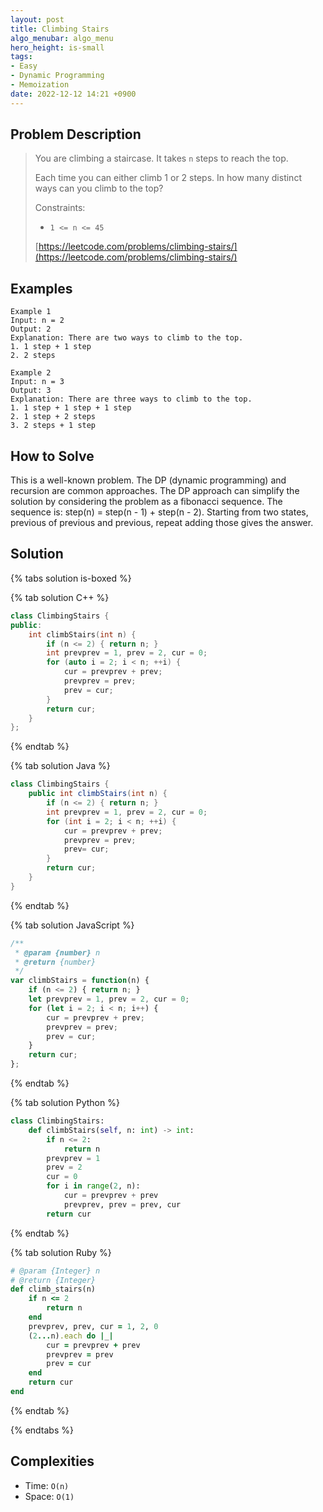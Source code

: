 ```yaml
---
layout: post
title: Climbing Stairs
algo_menubar: algo_menu
hero_height: is-small
tags:
- Easy
- Dynamic Programming
- Memoization
date: 2022-12-12 14:21 +0900
---
```

## Problem Description
> You are climbing a staircase. It takes `n` steps to reach the top.
>
> Each time you can either climb 1 or 2 steps. In how many distinct ways can you climb to the top?
>
> Constraints:
> - `1 <= n <= 45`
>
> [https://leetcode.com/problems/climbing-stairs/](https://leetcode.com/problems/climbing-stairs/)

## Examples
```
Example 1
Input: n = 2
Output: 2
Explanation: There are two ways to climb to the top.
1. 1 step + 1 step
2. 2 steps
```

```
Example 2
Input: n = 3
Output: 3
Explanation: There are three ways to climb to the top.
1. 1 step + 1 step + 1 step
2. 1 step + 2 steps
3. 2 steps + 1 step
```

## How to Solve

This is a well-known problem.
The DP (dynamic programming) and recursion are common approaches.
The DP approach can simplify the solution by considering the problem as a fibonacci sequence.
The sequence is: step(n) = step(n - 1) + step(n - 2).
Starting from two states, previous of previous and previous, repeat adding those gives the answer.

## Solution

{% tabs solution is-boxed %}

{% tab solution C++ %}
```cpp
class ClimbingStairs {
public:
    int climbStairs(int n) {
        if (n <= 2) { return n; }
        int prevprev = 1, prev = 2, cur = 0;
        for (auto i = 2; i < n; ++i) {
            cur = prevprev + prev;
            prevprev = prev;
            prev = cur;
        }
        return cur;
    }
};
```
{% endtab %}

{% tab solution Java %}
```java
class ClimbingStairs {
    public int climbStairs(int n) {
        if (n <= 2) { return n; }
        int prevprev = 1, prev = 2, cur = 0;
        for (int i = 2; i < n; ++i) {
            cur = prevprev + prev;
            prevprev = prev;
            prev= cur;
        }
        return cur;
    }
}
```
{% endtab %}

{% tab solution JavaScript %}
```js
/**
 * @param {number} n
 * @return {number}
 */
var climbStairs = function(n) {
    if (n <= 2) { return n; }
    let prevprev = 1, prev = 2, cur = 0;
    for (let i = 2; i < n; i++) {
        cur = prevprev + prev;
        prevprev = prev;
        prev = cur;
    }
    return cur;
};
```
{% endtab %}

{% tab solution Python %}
```python
class ClimbingStairs:
    def climbStairs(self, n: int) -> int:
        if n <= 2:
            return n
        prevprev = 1
        prev = 2
        cur = 0
        for i in range(2, n):
            cur = prevprev + prev
            prevprev, prev = prev, cur
        return cur
```
{% endtab %}

{% tab solution Ruby %}
```ruby
# @param {Integer} n
# @return {Integer}
def climb_stairs(n)
    if n <= 2
        return n
    end
    prevprev, prev, cur = 1, 2, 0
    (2...n).each do |_|
        cur = prevprev + prev
        prevprev = prev
        prev = cur
    end
    return cur
end
```
{% endtab %}

{% endtabs %}


## Complexities
- Time: `O(n)`
- Space: `O(1)`
